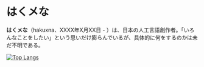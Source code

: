 # はくメな

**はくメな**（hakuxna、XXXX年X月XX日 - ）は、日本の人工言語創作者。「いろんなことをしたい」という思いだけ膨らんでいるが、具体的に何をするのかは未だ不明である。

[![Top Langs](https://github-readme-stats.vercel.app/api/top-langs/?username=hakuxna&theme=vue-dark&show_icons=true&layout=compact)](https://github.com/hakuxna/github-readme-stats)
